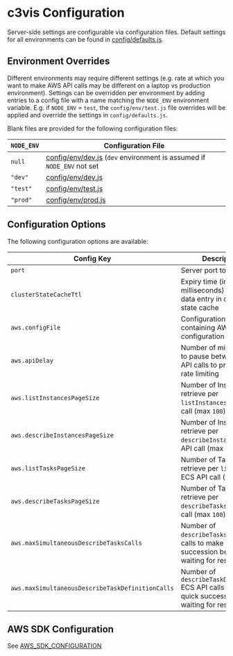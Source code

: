 # c3vis Configuration

Server-side settings are configurable via configuration files.  Default settings for all environments can be found in [config/defaults.js](config/defaults.js).

## Environment Overrides

Different environments may require different settings (e.g. rate at which you want to make AWS API calls may be different on a laptop vs production environment).
Settings can be overridden per environment by adding entries to a config file with a name matching the `NODE_ENV` environment variable.
E.g. if `NODE_ENV` = `test`, the `config/env/test.js` file overrides will be applied and override the settings in `config/defaults.js`.

Blank files are provided for the following configuration files:

`NODE_ENV`|Configuration File
----------|------------------
`null`|[config/env/dev.js](config/env/dev.js) (`dev` environment is assumed if `NODE_ENV` not set
`"dev"`|[config/env/dev.js](config/env/dev.js)
`"test"`|[config/env/test.js](config/env/test.js)
`"prod"`|[config/env/prod.js](config/env/prod.js)

## Configuration Options

The following configuration options are available:

Config Key|Description|Default
------------- |-------------|-----
`port`|Server port to listen on|`3000`
`clusterStateCacheTtl`|Expiry time (in milliseconds) per cluster data entry in cluster state cache|`1800000` (30 mins)
`aws.configFile`|Configuration file containing AWS SDK configuration|`./aws_config.json`
`aws.apiDelay`|Number of milliseconds to pause between AWS API calls to prevent API rate limiting|`100` 
`aws.listInstancesPageSize`|Number of Instances to retrieve per `listInstances` ECS API call (max `100`)|`100`          
`aws.describeInstancesPageSize`|Number of Instances to retrieve per `describeInstances` ECS API call (max `100`)|`100`     
`aws.listTasksPageSize`|Number of Tasks to retrieve per `listTasks` ECS API call (max `100`)|`100`             
`aws.describeTasksPageSize`|Number of Tasks to retrieve per `describeTasks` ECS API call (max `100`)|`100`         
`aws.maxSimultaneousDescribeTasksCalls`|Number of `describeTasks` ECS API calls to make in quick succession before waiting for results|`2`
`aws.maxSimultaneousDescribeTaskDefinitionCalls`|Number of `describeTaskDefinitions` ECS API calls to make in quick succession before waiting for results|`1`

## AWS SDK Configuration

See [AWS_SDK_CONFIGURATION](AWS_SDK_CONFIGURATION.md)
